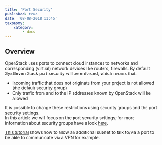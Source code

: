 ```yaml
---
title: 'Port Security'
published: true
date: '08-08-2018 11:45'
taxonomy:
    category:
        - docs
---
```


## Overview

OpenStack uses ports to connect cloud instances to networks and corresponding (virtual) network devices like routers, firewalls.
By default SysEleven Stack port security will be enforced, which means that:

* Incoming traffic that does not originate from your project is not allowed (the default security group)
* Only traffic from and to the IP addresses known by OpenStack will be allowed

It is possible to change these restrictions using security groups and the port security settings.  
In this article we will focus on the port security settings; for more information about security groups have a look [here](https://wiki.openstack.org/wiki/Neutron/SecurityGroups).

[This tutorial](../../../03.Howtos/07.allowing-an-additional-subnet-to-talk-to-or-via-a-port/docs.en.md) shows how to allow an additional subnet to talk to/via a port to be able to communicate via a VPN for example.